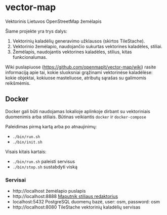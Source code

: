 # vector-map
Vektorinis Lietuvos OpenStreetMap žemėlapis

Šiame projekte yra trys dalys:
1. Vektorinių kaladėlių generavimo užklausos (skirtos TileStache).
2. Vektorinio žemėlapio, naudojančio sukurtas vektorines kaladėles, stiliai.
3. Žemėlapis, naudojantis vektorines kaladėles, stilius, kitas funkcionalumas.

Wiki puslapiuose (https://github.com/openmaplt/vector-map/wiki) rasite informaciją apie tai, kokie sluoksniai grąžinami vektorinėse kaladėlėse: kokie objektai, kokiuose masteliuose, atributų sąrašas su galimomis reikšmėmis.

## Docker

Docker gali būti naudojamas lokalioje aplinkoje dirbant su vektoriniais duomenimis arba stiliais. Būtinas veikiantis `docker` ir `docker-compose`

Paleidimas pirmą kartą arba po atnaujinimų:
* `./bin/run.sh`
* `./bin/init.sh`

Visais kitais kartais:
* `./bin/run.sh` paleisti servisus
* `./bin/stop.sh` sustabdyti viską

### Servisai

* http://localhost žemėlapio puslapis
* http://localhost:8888 [Maputnik stiliaus redaktorius](http://github.com/maputnik/editor)
* localhost:5432 PostgreSQL duomenų bazė, user: osm, password: osm
* http://localhost:8080 TileStache vektorinių kaladėlių servisas

